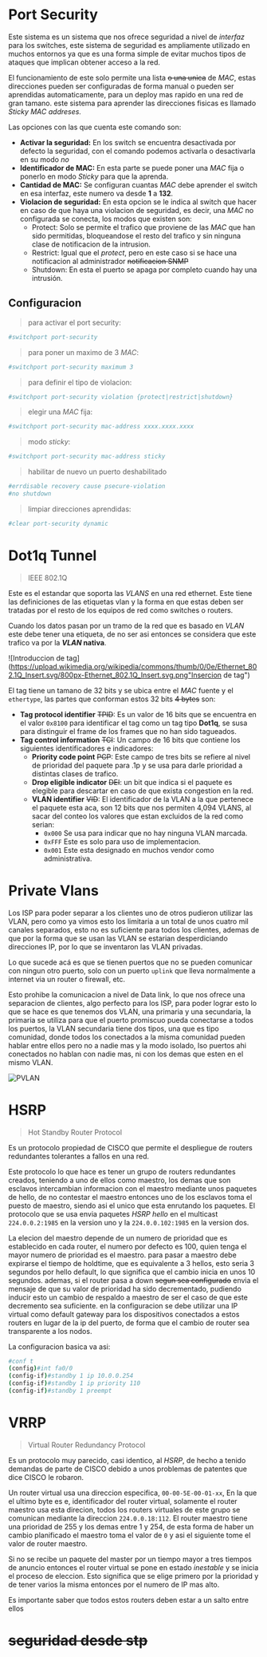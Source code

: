 # Port Security

Este sistema es un sistema que nos ofrece seguridad a nivel de *interfaz* para los switches, este sistema de seguridad es ampliamente utilizado en muchos entornos ya que es una forma simple de evitar muchos tipos de ataques que implican obtener acceso a la red.

El funcionamiento de este solo permite una lista ~~o una unica~~ de *MAC*, estas direcciones pueden ser configuradas de forma manual o pueden ser aprendidas automaticamente, para un deploy mas rapido en una red de gran tamano. este sistema para aprender las direcciones fisicas es llamado *Sticky _MAC_ addreses.*

Las opciones con las que cuenta este comando son:

+ **Activar la seguridad:** En los switch se encuentra desactivada por defecto la seguridad, con el comando podemos activarla o desactivarla en su modo _no_
+ **Identificador de MAC:** En esta parte se puede poner una *MAC* fija o ponerlo en modo *Sticky* para que la aprenda.
+ **Cantidad de MAC:** Se configuran cuantas *MAC* debe aprender el switch en esa interfaz, este numero va desde **1** a **132**. 
+ **Violacion de seguridad:** En esta opcion se le indica al switch que hacer en caso de que haya una violacion de seguridad, es decir, una *MAC* no configurada se conecta, los modos que existen son:
  + Protect: Solo se permite el trafico que proviene de las *MAC* que han sido permitidas, bloqueandose el resto del trafico y sin ninguna clase de notificacion de la intrusion.
  + Restrict: Igual que el *protect*, pero en este caso si se hace una notificacion al administrador ~~notificacion SNMP~~
  + Shutdown: En esta el puerto se apaga por completo cuando hay una intrusión.

## Configuracion

> para activar el port security:

```bash
#switchport port-security
```

> para poner un maximo de 3 *MAC*:

```bash
#switchport port-security maximum 3
```

>para definir el tipo de violacion:

```bash
#switchport port-security violation {protect|restrict|shutdown}
```

> elegir una *MAC* fija: 

```bash
#switchport port-security mac-address xxxx.xxxx.xxxx
```

>modo *sticky*:

```bash
#switchport port-security mac-address sticky
```

> habilitar de nuevo un puerto deshabilitado

```bash
#errdisable recovery cause psecure-violation
#no shutdown 
```

> limpiar direcciones aprendidas:

```bash
#clear port-security dynamic
```



# Dot1q Tunnel

> IEEE 802.1Q

Este es el estandar que soporta las *VLANS* en una red ethernet. Este tiene las definiciones de las etiquetas vlan y la forma en que estas deben ser tratadas por el resto de los equipos de red como switches o routers.

Cuando los datos pasan por un tramo de la red que es basado en *VLAN* este debe tener una etiqueta, de no ser asi entonces se considera que este trafico va por la **_VLAN_ nativa**.

![Introduccion de tag](https://upload.wikimedia.org/wikipedia/commons/thumb/0/0e/Ethernet_802.1Q_Insert.svg/800px-Ethernet_802.1Q_Insert.svg.png"Insercion de tag")

El tag tiene un tamano de 32 bits y se ubica entre el *MAC* fuente y el `ethertype`, las partes que conforman estos 32 bits ~~4 bytes~~ son:

+ **Tag protocol identifier** ~~TPID~~: Es un valor de 16 bits que se encuentra en el valor `0x8100` para identificar el tag como un tag tipo **Dot1q**, se susa para distinguir el frame de los frames que no han sido tagueados.
+ **Tag control information** ~~TCI~~: Un campo de 16 bits que contiene los siguientes identificadores e indicadores:
  + **Priority code point** ~~PCP~~: Este campo de tres bits se refiere al nivel de prioridad del paquete para .1p y se usa para darle prioridad a distintas clases de trafico.
  + **Drop eligible indicator** ~~DEI~~: un bit que indica si el paquete es elegible para descartar en caso de que exista congestion en la red.
  + **VLAN identifier** ~~VID~~: El identificador de la VLAN a la que pertenece el paquete esta aca, son 12 bits que nos permiten 4,094 VLANS, al sacar del conteo los valores que estan excluidos de la red como serian:
    + `0x000` Se usa para indicar que no hay ninguna VLAN marcada.
    + `0xFFF` Este es solo para uso de implementacion.
    + `0x001` Este esta designado en muchos vendor como administrativa.

# Private Vlans

Los ISP para poder separar a los clientes uno de otros pudieron utilizar las VLAN, pero como ya vimos esto los limitaria a un total de unos cuatro mil canales separados, esto no es suficiente para todos los clientes, ademas de que por la forma que se usan las VLAN se estarian desperdiciando direcciones IP, por lo que se inventaron las VLAN privadas.

Lo que sucede acá es que se tienen puertos que no se pueden comunicar con ningun otro puerto, solo con un puerto `uplink` que lleva normalmente a internet via un router o firewall, etc.

Esto prohibe la comunicacion a nivel de Data link, lo que nos ofrece una separacion de clientes, algo perfecto para los ISP, para poder lograr esto lo que se hace es que tenemos dos VLAN, una primaria y una secundaria, la primaria se utiliza para que el puerto promiscuo pueda conectarse a todos los puertos, la VLAN secundaria tiene dos tipos, una que es tipo comunidad, donde todos los conectados a la misma comunidad pueden hablar entre ellos pero no a nadie mas y la modo isolado, lso puertos ahi conectados no hablan con nadie mas, ni con los demas que esten en el mismo VLAN.

![PVLAN](https://www.redeszone.net/app/uploads/2018/03/private-vlan-grafico.jpg"PVLAN")

# HSRP

> Hot Standby Router Protocol

Es un protocolo propiedad de CISCO que permite el despliegue de routers redundantes tolerantes a fallos en una red.

Este protocolo lo que hace es tener un grupo de routers redundantes creados, teniendo a uno de ellos como maestro, los demas que son esclavos intercambian informacion con el maestro mediante unos paquetes de hello, de no contestar el maestro entonces uno de los esclavos toma el puesto de maestro, siendo asi el unico que esta enrutando los paquetes. El protocolo que se usa envia paquetes *HSRP hello* en el multicast `224.0.0.2:1985` en la version uno y la `224.0.0.102:1985` en la version dos.

La elecion del maestro depende de un numero de prioridad que es establecido en cada router, el numero por defecto es 100, quien tenga el mayor numero de prioridad es el maestro. para pasar a maestro debe expirarse el tiempo de holdtime, que es equivalente a 3 hellos, esto seria 3 segundos por hello default, lo que significa que el cambio inicia en unos 10 segundos. ademas, si el router pasa a down ~~segun sea configurado~~ envia el mensaje de que su valor de prioridad ha sido decrementado, pudiendo inducir esto un cambio de respaldo a maestro de ser el caso de que este decremento sea suficiente. en la configuracion se debe utilizar una IP virtual como default gateway para los dispositivos conectados a estos routers en lugar de la ip del puerto, de forma que el cambio de router sea transparente a los nodos.

La configuracion basica va asi:

```bash
#conf t
(config)#int fa0/0
(config-if)#standby 1 ip 10.0.0.254
(config-if)#standby 1 ip priority 110
(config-if)#standby 1 preempt
```



# VRRP

> Virtual Router Redundancy Protocol

Es un protocolo muy parecido, casi identico, al *HSRP*, de hecho a tenido demandas de parte de CISCO debido a unos problemas de patentes que dice CISCO le robaron.

Un router virtual usa una direccion especifica, `00-00-5E-00-01-xx`, En la que el ultimo byte es e, identificador del router virtual, solamente el router maestro usa esta direcion, todos los routers virtuales de este grupo se comunican mediante la direccion `224.0.0.18:112`. El router maestro tiene una prioridad de 255 y los demas entre 1 y 254, de esta forma de haber un cambio planificado el maestro toma el valor de `0` y asi el siguiente tome el valor de router maestro.

Si no se recibe un paquete del master por un tiempo mayor a tres tiempos de anuncio entonces el router virtual se pone en estado *inestable* y se inicia el proceso de eleccion. Esto significa que se elige primero por la prioridad y de tener varios la misma entonces por el numero de IP mas alto.

Es importante saber que todos estos routers deben estar a un salto entre ellos

# ~~seguridad desde stp~~